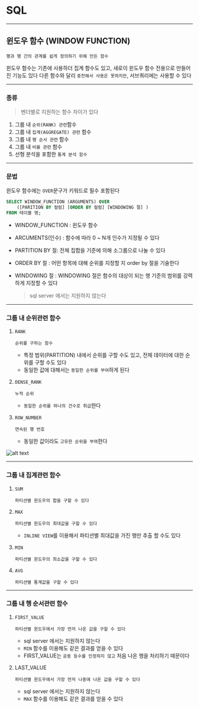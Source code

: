 # SQL
---
## 윈도우 함수 (WINDOW FUNCTION)
```
행과 행 간의 관계를 쉽게 정의하기 위해 만든 함수
```
윈도우 함수는 기존에 사용하더 집계 함수도 있고, 새로이 윈도우 함수 전용으로 만들어진 기능도 있다
다른 함수와 달리 `중천해서 사용은 못하지만`, 서브쿼리에는 사용할 수 있다

---
### 종류
> 벤더별로 지원하는 함수 차이가 있다

1. 그룹 내 `순위(RANK) 관련`함수
2. 그룹 내 `집계(AGGREGATE) 관련` 함수
3. 그룹 내 `행 순서 관련` 함수
4. 그룹 내 `비율 관련` 함수
5. 선형 분석을 포함한 `통계 분석 함수`

---
### 문법
윈도우 함수에는 `OVER`문구가 키워드로 필수 포함된다
```sql
SELECT WINDOW_FUNCTION (ARGUMENTS) OVER
    ([PARITION BY 컬럼] [ORDER BY 컬럼] [WINDOWING 절] )
FROM 테이블 명;
```
- WINDOW_FUNCTION : 윈도우 함수

- ARCUMENTS(인수) : 함수에 따라 0 ~ N개 인수가 지정될 수 있다
- PARTITION BY 절: 전체 집합을 기준에 의해 소그룹으로 나눌 수 있다
- ORDER BY 절 : 어떤 항목에 대해 순위를 지정할 지 order by 절을 기술한다
- WINDOWING 절 : WINDOWING 절은 함수의 대상이 되는 행 기준의 범위를 강력하게 지정할 수 있다
    > sql server 에서는 지원하지 않는다

---
### 그룹 내 순위관련 함수
1. `RANK`
    ```
    순위를 구하는 함수
    ``` 
    - 특정 범위(PARTITION) 내에서 순위를 구할 수도 있고, 전체 데이터에 대한 순위를 구할 수도 있다
    - 동일한 값에 대해서는 `동일한 순위를 부여`하게 된다

2. `DENSE_RANK`
    ```
    누적 순위
    ```
    - `동일한 순위를 하나의 건수로 취급`한다

3. `ROW_NUMBER`
    ```
    연속된 행 번호
    ```
    - 동일한 값이라도 `고유한 순위을 부여`한다

![alt text](image-1.png)

---
### 그룹 내 집계관련 함수
1. `SUM`
    ```
    파티션별 윈도우의 합을 구할 수 있다
    ```

2. `MAX`
    ```
    파티션별 윈도우의 최대값을 구할 수 있다
    ```
    - `INLINE VIEW`를 이용해서 파티션별 최대값을 가진 행만 추출 할 수도 있다

3. `MIN`
    ```
    파티션별 윈도우의 최소값을 구할 수 있다
    ```

4. `AVG`
    ```
    파티션별 통계값을 구할 수 있다
    ```

---
### 그룹 내 행 순서관련 함수
1. `FIRST_VALUE`
    ```
    파티션별 윈도우에서 가장 먼저 나온 값을 구할 수 있다
    ```
    - sql server 에서는 지원하지 않는다
    - `MIN` 함수를 이용해도 같은 결과를 얻을 수 있다
    - FIRST_VALUE는 `공동 등수를 인정하지 않고` 처음 나온 행을 처리하기 때문이다

2. LAST_VALUE
    ```
    파티션별 윈도우에서 가장 먼저 나중에 나온 값을 구할 수 있다
    ```
    - sql server 에서는 지원하지 않는다
    - `MAX` 함수를 이용해도 같은 결과를 얻을 수 있다